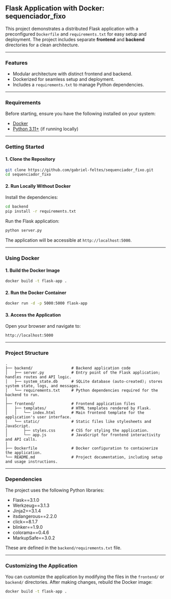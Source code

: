 ## **Flask Application with Docker: sequenciador_fixo**

This project demonstrates a distributed Flask application with a preconfigured `Dockerfile` and `requirements.txt` for easy setup and deployment. The project includes separate **frontend** and **backend** directories for a clean architecture.

---

### **Features**
- Modular architecture with distinct frontend and backend.
- Dockerized for seamless setup and deployment.
- Includes a `requirements.txt` to manage Python dependencies.

---

### **Requirements**
Before starting, ensure you have the following installed on your system:
- [Docker](https://www.docker.com/)
- [Python 3.11+](https://www.python.org/downloads/) (if running locally)

---

### **Getting Started**

#### 1. **Clone the Repository**
```bash
git clone https://github.com/gabriel-feltes/sequenciador_fixo.git
cd sequenciador_fixo
```

#### 2. **Run Locally Without Docker**
Install the dependencies:
```bash
cd backend
pip install -r requirements.txt
```

Run the Flask application:
```bash
python server.py
```

The application will be accessible at `http://localhost:5000`.

---

### **Using Docker**

#### 1. **Build the Docker Image**
```bash
docker build -t flask-app .
```

#### 2. **Run the Docker Container**
```bash
docker run -d -p 5000:5000 flask-app
```

#### 3. **Access the Application**
Open your browser and navigate to:
```plaintext
http://localhost:5000
```

---

### **Project Structure**

```
.
├── backend/                 # Backend application code
│   ├── server.py            # Entry point of the Flask application; handles routes and API logic.
│   ├── system_state.db      # SQLite database (auto-created); stores system state, logs, and messages.
│   └── requirements.txt     # Python dependencies required for the backend to run.
│
├── frontend/                # Frontend application files
│   ├── templates/           # HTML templates rendered by Flask.
│   │   └── index.html       # Main frontend template for the application's user interface.
│   └── static/              # Static files like stylesheets and JavaScript.
│       ├── styles.css       # CSS for styling the application.
│       └── app.js           # JavaScript for frontend interactivity and API calls.
│
├── Dockerfile               # Docker configuration to containerize the application.
└── README.md                # Project documentation, including setup and usage instructions.
```

---

### **Dependencies**
The project uses the following Python libraries:
- Flask==3.1.0
- Werkzeug==3.1.3
- Jinja2==3.1.4
- itsdangerous==2.2.0
- click==8.1.7
- blinker==1.9.0
- colorama==0.4.6
- MarkupSafe==3.0.2

These are defined in the `backend/requirements.txt` file.

---

### **Customizing the Application**
You can customize the application by modifying the files in the `frontend/` or `backend/` directories. After making changes, rebuild the Docker image:
```bash
docker build -t flask-app .
```

